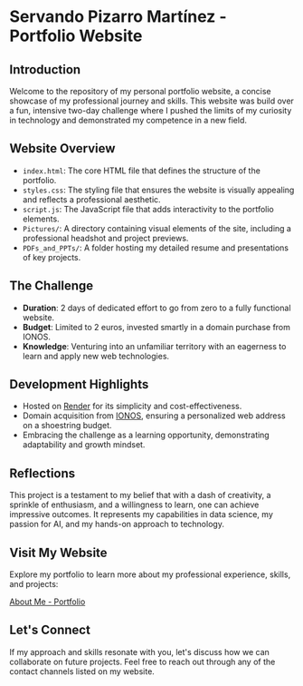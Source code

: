 # Servando Pizarro Martínez - Portfolio Website

## Introduction

Welcome to the repository of my personal portfolio website, a concise showcase of my professional journey and skills. This website was build over a fun, intensive two-day challenge where I pushed the limits of my curiosity in technology and demonstrated my competence in a new field.

## Website Overview

- `index.html`: The core HTML file that defines the structure of the portfolio.
- `styles.css`: The styling file that ensures the website is visually appealing and reflects a professional aesthetic.
- `script.js`: The JavaScript file that adds interactivity to the portfolio elements.
- `Pictures/`: A directory containing visual elements of the site, including a professional headshot and project previews.
- `PDFs_and_PPTs/`: A folder hosting my detailed resume and presentations of key projects.

## The Challenge

- **Duration**: 2 days of dedicated effort to go from zero to a fully functional website.
- **Budget**: Limited to 2 euros, invested smartly in a domain purchase from IONOS.
- **Knowledge**: Venturing into an unfamiliar territory with an eagerness to learn and apply new web technologies.

## Development Highlights

- Hosted on [Render](https://render.com/) for its simplicity and cost-effectiveness. 
- Domain acquisition from [IONOS](https://www.ionos.de/websites/homepage-erstellen), ensuring a personalized web address on a shoestring budget.
- Embracing the challenge as a learning opportunity, demonstrating adaptability and growth mindset.

## Reflections

This project is a testament to my belief that with a dash of creativity, a sprinkle of enthusiasm, and a willingness to learn, one can achieve impressive outcomes. It represents my capabilities in data science, my passion for AI, and my hands-on approach to technology.


## Visit My Website

Explore my portfolio to learn more about my professional experience, skills, and projects:

[About Me - Portfolio](https://servandopizarro.com)

## Let's Connect

If my approach and skills resonate with you, let's discuss how we can collaborate on future projects. Feel free to reach out through any of the contact channels listed on my website.


